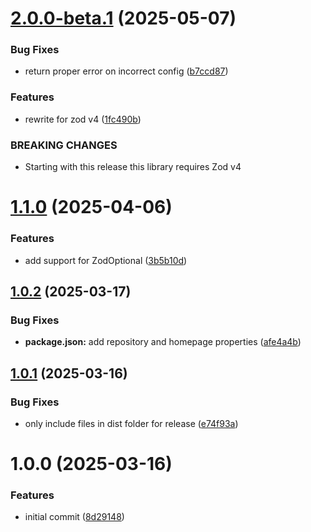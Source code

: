 # [2.0.0-beta.1](https://github.com/dasprid/stilla/compare/v1.1.0...v2.0.0-beta.1) (2025-05-07)


### Bug Fixes

* return proper error on incorrect config ([b7ccd87](https://github.com/dasprid/stilla/commit/b7ccd879f4141ff2b8762bdfb0029a8bdebd5713))


### Features

* rewrite for zod v4 ([1fc490b](https://github.com/dasprid/stilla/commit/1fc490b062b2dec4246109f8d0d524aa563c60e3))


### BREAKING CHANGES

* Starting with this release this library requires Zod v4

# [1.1.0](https://github.com/dasprid/stilla/compare/v1.0.2...v1.1.0) (2025-04-06)


### Features

* add support for ZodOptional ([3b5b10d](https://github.com/dasprid/stilla/commit/3b5b10dca3ae0b406be9e6c4678514e0f54d06b4))

## [1.0.2](https://github.com/dasprid/stilla/compare/v1.0.1...v1.0.2) (2025-03-17)


### Bug Fixes

* **package.json:** add repository and homepage properties ([afe4a4b](https://github.com/dasprid/stilla/commit/afe4a4b4dec8d30ac5cff1d33cb9c7e61637eda3))

## [1.0.1](https://github.com/DASPRiD/stilla/compare/v1.0.0...v1.0.1) (2025-03-16)


### Bug Fixes

* only include files in dist folder for release ([e74f93a](https://github.com/DASPRiD/stilla/commit/e74f93a16415d456daa8ab1d498c68d1186cffa2))

# 1.0.0 (2025-03-16)


### Features

* initial commit ([8d29148](https://github.com/DASPRiD/stilla/commit/8d2914855478d174700413e13ac99ecc848f2199))
